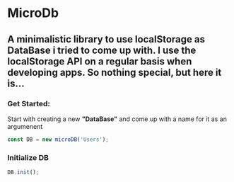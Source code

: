 # MicroDb

## A minimalistic library to use localStorage as DataBase i tried to come up with. I use the localStorage API on a regular basis when developing apps. So nothing special, but here it is...

### Get Started:

Start with creating a new **"DataBase"** and come up with a name for it as an argumenent

```javascript
const DB = new microDB('Users');
```
### Initialize DB

```javascript
DB.init();
```


